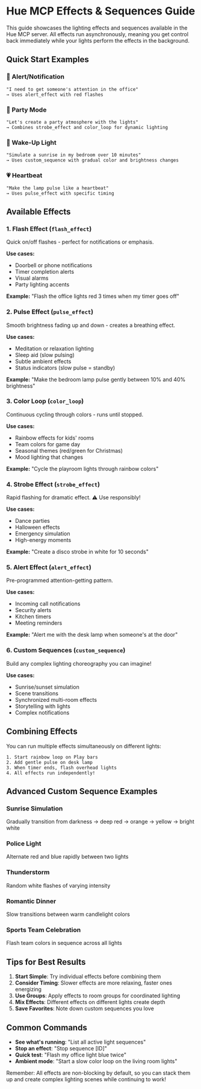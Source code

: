 # Hue MCP Effects & Sequences Guide

This guide showcases the lighting effects and sequences available in the Hue MCP server. All effects run asynchronously, meaning you get control back immediately while your lights perform the effects in the background.

## Quick Start Examples

### 🚨 Alert/Notification
```
"I need to get someone's attention in the office"
→ Uses alert_effect with red flashes
```

### 🌈 Party Mode
```
"Let's create a party atmosphere with the lights"
→ Combines strobe_effect and color_loop for dynamic lighting
```

### 🌅 Wake-Up Light
```
"Simulate a sunrise in my bedroom over 10 minutes"
→ Uses custom_sequence with gradual color and brightness changes
```

### 💗 Heartbeat
```
"Make the lamp pulse like a heartbeat"
→ Uses pulse_effect with specific timing
```

## Available Effects

### 1. Flash Effect (`flash_effect`)
Quick on/off flashes - perfect for notifications or emphasis.

**Use cases:**
- Doorbell or phone notifications
- Timer completion alerts
- Visual alarms
- Party lighting accents

**Example:** "Flash the office lights red 3 times when my timer goes off"

### 2. Pulse Effect (`pulse_effect`)
Smooth brightness fading up and down - creates a breathing effect.

**Use cases:**
- Meditation or relaxation lighting
- Sleep aid (slow pulsing)
- Subtle ambient effects
- Status indicators (slow pulse = standby)

**Example:** "Make the bedroom lamp pulse gently between 10% and 40% brightness"

### 3. Color Loop (`color_loop`)
Continuous cycling through colors - runs until stopped.

**Use cases:**
- Rainbow effects for kids' rooms
- Team colors for game day
- Seasonal themes (red/green for Christmas)
- Mood lighting that changes

**Example:** "Cycle the playroom lights through rainbow colors"

### 4. Strobe Effect (`strobe_effect`)
Rapid flashing for dramatic effect. ⚠️ Use responsibly!

**Use cases:**
- Dance parties
- Halloween effects
- Emergency simulation
- High-energy moments

**Example:** "Create a disco strobe in white for 10 seconds"

### 5. Alert Effect (`alert_effect`)
Pre-programmed attention-getting pattern.

**Use cases:**
- Incoming call notifications
- Security alerts
- Kitchen timers
- Meeting reminders

**Example:** "Alert me with the desk lamp when someone's at the door"

### 6. Custom Sequences (`custom_sequence`)
Build any complex lighting choreography you can imagine!

**Use cases:**
- Sunrise/sunset simulation
- Scene transitions
- Synchronized multi-room effects
- Storytelling with lights
- Complex notifications

## Combining Effects

You can run multiple effects simultaneously on different lights:

```
1. Start rainbow loop on Play bars
2. Add gentle pulse on desk lamp
3. When timer ends, flash overhead lights
4. All effects run independently!
```

## Advanced Custom Sequence Examples

### Sunrise Simulation
Gradually transition from darkness → deep red → orange → yellow → bright white

### Police Light
Alternate red and blue rapidly between two lights

### Thunderstorm
Random white flashes of varying intensity

### Romantic Dinner
Slow transitions between warm candlelight colors

### Sports Team Celebration
Flash team colors in sequence across all lights

## Tips for Best Results

1. **Start Simple**: Try individual effects before combining them
2. **Consider Timing**: Slower effects are more relaxing, faster ones energizing
3. **Use Groups**: Apply effects to room groups for coordinated lighting
4. **Mix Effects**: Different effects on different lights create depth
5. **Save Favorites**: Note down custom sequences you love

## Common Commands

- **See what's running**: "List all active light sequences"
- **Stop an effect**: "Stop sequence [ID]"
- **Quick test**: "Flash my office light blue twice"
- **Ambient mode**: "Start a slow color loop on the living room lights"

Remember: All effects are non-blocking by default, so you can stack them up and create complex lighting scenes while continuing to work!
